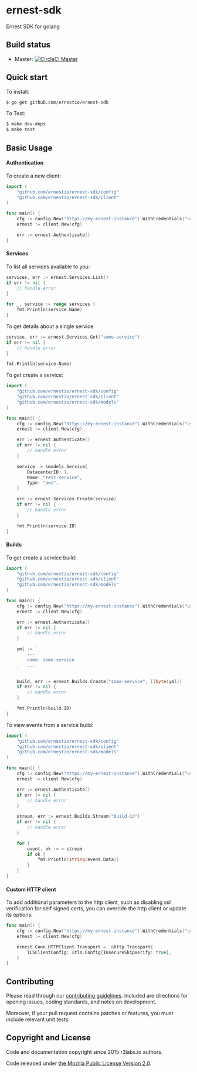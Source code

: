 # ernest-sdk
Ernest SDK for golang


## Build status

* Master: [![CircleCI  Master](https://circleci.com/gh/ernestio/ernest-sdk/tree/master.svg?style=svg)](https://circleci.com/gh/ernestio/ernest-sdk/tree/master)

## Quick start

To install:

```sh
$ go get github.com/ernestio/ernest-sdk
```

To Test:

```sh
$ make dev-deps
$ make test
```

## Basic Usage

#### Authentication

To create a new client:

```go
import (
    "github.com/ernestio/ernest-sdk/config"
    "github.com/ernestio/ernest-sdk/client"
)

func main() {
    cfg := config.New("https://my-ernest-instance").WithCredentials("username", "password")
    ernest := client.New(cfg)

    err := ernest.Authenticate()
}
```

#### Services

To list all services available to you:

```go
services, err := ernest.Services.List()
if err != nil {
    // handle error
}

for _, service := range services {
    fmt.Println(service.Name)
}
```

To get details about a single service:

```go
service, err := ernest.Services.Get("some-service")
if err != nil {
    // handle error
}

fmt.Println(service.Name)
```

To get create a service:

```go
import (
    "github.com/ernestio/ernest-sdk/config"
    "github.com/ernestio/ernest-sdk/client"
    "github.com/ernestio/ernest-sdk/models"
)

func main() {
    cfg := config.New("https://my-ernest-instance").WithCredentials("username", "password")
    ernest := client.New(cfg)

    err := ernest.Authenticate()
    if err != nil {
        // handle error
    }

    service := &models.Service{
        DatacenterID: 1,
        Name: "test-service",
        Type: "aws",
    }

    err := ernest.Services.Create(service)
    if err != nil {
        // handle error
    }

    fmt.Println(service.ID)
}
```

#### Builds

To get create a service build:

```go
import (
    "github.com/ernestio/ernest-sdk/config"
    "github.com/ernestio/ernest-sdk/client"
    "github.com/ernestio/ernest-sdk/models"
)

func main() {
    cfg := config.New("https://my-ernest-instance").WithCredentials("username", "password")
    ernest := client.New(cfg)

    err := ernest.Authenticate()
    if err != nil {
        // handle error
    }

    yml := `
        ---
        name: some-service
        ...
    `

    build, err := ernest.Builds.Create("some-service", []byte(yml))
    if err != nil {
        // handle error
    }

    fmt.Println(build.ID)
}
```

To view events from a service build:

```go
import (
    "github.com/ernestio/ernest-sdk/config"
    "github.com/ernestio/ernest-sdk/client"
    "github.com/ernestio/ernest-sdk/models"
)

func main() {
    cfg := config.New("https://my-ernest-instance").WithCredentials("username", "password")
    ernest := client.New(cfg)

    err := ernest.Authenticate()
    if err != nil {
        // handle error
    }

    stream, err := ernest.Builds.Stream("build-id")
    if err != nil {
        // handle error
    }

    for {
        event, ok := <-stream
        if ok {
            fmt.Println(string(event.Data))
        }
    }
}
```


#### Custom HTTP client

To add additional parameters to the http client, such as disabling ssl verification for self signed certs, you can override the http client or update its options:

```go
func main() {
    cfg := config.New("https://my-ernest-instance").WithCredentials("username", "password")
    ernest := client.New(cfg)

    ernest.Conn.HTTPClient.Transport =  &http.Transport{
		TLSClientConfig: &tls.Config{InsecureSkipVerify: true},
	}
}
```

## Contributing

Please read through our
[contributing guidelines](CONTRIBUTING.md).
Included are directions for opening issues, coding standards, and notes on
development.

Moreover, if your pull request contains patches or features, you must include
relevant unit tests.


## Copyright and License

Code and documentation copyright since 2015 r3labs.io authors.

Code released under
[the Mozilla Public License Version 2.0](LICENSE).
